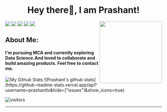 <!--
**prashantlv/prashantlv** is a ✨ _special_ ✨ repository because its `README.md` (this file) appears on your GitHub profile.

Here are some ideas to get you started:

- 🔭 I’m currently working on ...
- 🌱 I’m currently learning ...
- 👯 I’m looking to collaborate on ...
- 🤔 I’m looking for help with ...
- 💬 Ask me about ...
- 📫 How to reach me: ...
- 😄 Pronouns: ...
- ⚡ Fun fact: ...
-->
<h1 align= "center"><b>Hey there👋, I am Prashant!</b></h1>

<img align='right' src='https://user-images.githubusercontent.com/5713670/87202985-820dcb80-c2b6-11ea-9f56-7ec461c497c3.gif' width='200"'>

[![](https://img.shields.io/badge/Twitter-Marshall-blue)](https://twitter.com/CicadaMaster)
[![](https://img.shields.io/badge/LinkedIn-Prashant-blue)](https://www.linkedin.com/in/prashantshukla15)
[![](https://img.shields.io/badge/HackerRank-prashantshukla-brightgreen)](https://www.hackerrank.com/prashantshukla15)
[![](https://img.shields.io/badge/Gmail-shukla.prashant689@gmail.com-red)](mailto:shukla.prashant689@gmail.com)
[![](https://img.shields.io/badge/Website-prashantshukla.codes-important)](https://www.prashantshukla.codes)

## About Me:
<h4>I'm pursuing MCA and currently exploring Data Science.And loved to collaborate and build amazing products.
Feel free to contact me.</h4>
<img align="auto" alt="My Github Stats" src="https://github-readme-stats.vercel.app/api/top-langs/?username=prashantlv&hide_border=true&theme=buefy" />
![Prashant's github stats](https://github-readme-stats.vercel.app/api?username=prashantlv&hide=["issues"]&show_icons=true)

![visitors](https://visitor-badge.glitch.me/badge?page_id=prashantlv.prashantlv)

---

